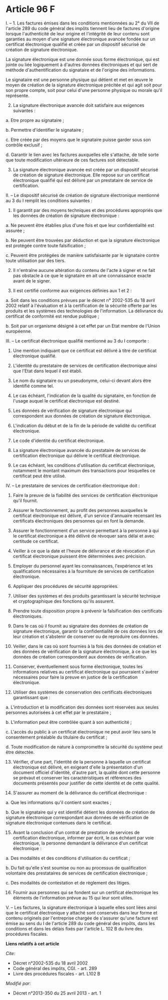 # Article 96 F

I. – 1. Les factures émises dans les conditions mentionnées au 2° du VII de l'article 289 du code général des impôts tiennent
lieu de factures d'origine lorsque l'authenticité de leur origine et l'intégrité de leur contenu sont garanties au moyen
d'une signature électronique avancée fondée sur un certificat électronique qualifié et créée par un dispositif sécurisé de
création de signature électronique.

La signature électronique est une donnée sous forme électronique, qui est jointe ou liée logiquement à d'autres données
électroniques et qui sert de méthode d'authentification du signataire et de l'origine des informations.

Le signataire est une personne physique qui détient et met en œuvre le moyen de création de la signature électronique
précitée et qui agit soit pour son propre compte, soit pour celui d'une personne physique ou morale qu'il représente.

2. La signature électronique avancée doit satisfaire aux exigences suivantes :

a. Etre propre au signataire ;

b. Permettre d'identifier le signataire ;

c. Etre créée par des moyens que le signataire puisse garder sous son contrôle exclusif ;

d. Garantir le lien avec les factures auxquelles elle s'attache, de telle sorte que toute modification ultérieure de ces
factures soit détectable.

3. La signature électronique avancée est créée par un dispositif sécurisé de création de signature électronique. Elle repose
sur un certificat électronique qualifié qui est délivré par un prestataire de service de certification.

II. – Le dispositif sécurisé de création de signature électronique mentionné au 3 du I remplit les conditions suivantes :

1. Il garantit par des moyens techniques et des procédures appropriés que les données de création de signature électronique :

a. Ne peuvent être établies plus d'une fois et que leur confidentialité est assurée ;

b. Ne peuvent être trouvées par déduction et que la signature électronique est protégée contre toute falsification ;

c. Peuvent être protégées de manière satisfaisante par le signataire contre toute utilisation par des tiers.

2. Il n'entraîne aucune altération du contenu de l'acte à signer et ne fait pas obstacle à ce que le signataire en ait une
connaissance exacte avant de le signer.

3. Il est certifié conforme aux exigences définies aux 1 et 2 :

a. Soit dans les conditions prévues par le décret n° 2002-535 du 18 avril 2002 relatif à l'évaluation et à la certification
de la sécurité offerte par les produits et les systèmes des technologies de l'information. La délivrance du certificat de
conformité est rendue publique ;

b. Soit par un organisme désigné à cet effet par un Etat membre de l'Union européenne.

III. – Le certificat électronique qualifié mentionné au 3 du I comporte :

1. Une mention indiquant que ce certificat est délivré à titre de certificat électronique qualifié.

2. L'identité du prestataire de services de certification électronique ainsi que l'Etat dans lequel il est établi.

3. Le nom du signataire ou un pseudonyme, celui-ci devant alors être identifié comme tel.

4. Le cas échéant, l'indication de la qualité du signataire, en fonction de l'usage auquel le certificat électronique est
destiné.

5. Les données de vérification de signature électronique qui correspondent aux données de création de signature électronique.

6. L'indication du début et de la fin de la période de validité du certificat électronique.

7. Le code d'identité du certificat électronique.

8. La signature électronique avancée du prestataire de services de certification électronique qui délivre le certificat
électronique.

9. Le cas échéant, les conditions d'utilisation du certificat électronique, notamment le montant maximum des transactions
pour lesquelles ce certificat peut être utilisé.

IV. – Le prestataire de services de certification électronique doit :

1. Faire la preuve de la fiabilité des services de certification électronique qu'il fournit.

2. Assurer le fonctionnement, au profit des personnes auxquelles le certificat électronique est délivré, d'un service
d'annuaire recensant les certificats électroniques des personnes qui en font la demande.

3. Assurer le fonctionnement d'un service permettant à la personne à qui le certificat électronique a été délivré de révoquer
sans délai et avec certitude ce certificat.

4. Veiller à ce que la date et l'heure de délivrance et de révocation d'un certificat électronique puissent être déterminées
avec précision.

5. Employer du personnel ayant les connaissances, l'expérience et les qualifications nécessaires à la fourniture de services
de certification électronique.

6. Appliquer des procédures de sécurité appropriées.

7. Utiliser des systèmes et des produits garantissant la sécurité technique et cryptographique des fonctions qu'ils assurent.

8. Prendre toute disposition propre à prévenir la falsification des certificats électroniques.

9. Dans le cas où il fournit au signataire des données de création de signature électronique, garantir la confidentialité de
ces données lors de leur création et s'abstenir de conserver ou de reproduire ces données.

10. Veiller, dans le cas où sont fournies à la fois des données de création et des données de vérification de la signature
électronique, à ce que les données de création correspondent aux données de vérification.

11. Conserver, éventuellement sous forme électronique, toutes les informations relatives au certificat électronique qui
pourraient s'avérer nécessaires pour faire la preuve en justice de la certification électronique.

12. Utiliser des systèmes de conservation des certificats électroniques garantissant que :

a. L'introduction et la modification des données sont réservées aux seules personnes autorisées à cet effet par le
prestataire ;

b. L'information peut être contrôlée quant à son authenticité ;

c. L'accès du public à un certificat électronique ne peut avoir lieu sans le consentement préalable du titulaire du
certificat ;

d. Toute modification de nature à compromettre la sécurité du système peut être détectée.

13. Vérifier, d'une part, l'identité de la personne à laquelle un certificat électronique est délivré, en exigeant d'elle la
présentation d'un document officiel d'identité, d'autre part, la qualité dont cette personne se prévaut et conserver les
caractéristiques et références des documents présentés pour justifier de cette identité et de cette qualité.

14. S'assurer au moment de la délivrance du certificat électronique :

a. Que les informations qu'il contient sont exactes ;

b. Que le signataire qui y est identifié détient les données de création de signature électronique correspondant aux données
de vérification de signature électronique contenues dans le certificat.

15. Avant la conclusion d'un contrat de prestation de services de certification électronique, informer par écrit, le cas
échéant par voie électronique, la personne demandant la délivrance d'un certificat électronique :

a. Des modalités et des conditions d'utilisation du certificat ;

b. Du fait qu'elle s'est soumise ou non au processus de qualification volontaire des prestataires de services de
certification électronique ;

c. Des modalités de contestation et de règlement des litiges.

16. Fournir aux personnes qui se fondent sur un certificat électronique les éléments de l'information prévue au 15 qui leur
sont utiles.

V. – Les factures, la signature électronique à laquelle elles sont liées ainsi que le certificat électronique y attaché sont
conservés dans leur forme et contenu originels par l'entreprise chargée de s'assurer qu'une facture est émise au sens du I de
l'article 289 du code général des impôts, dans les conditions et dans les délais fixés par l'article L. 102 B du livre des
procédures fiscales.

**Liens relatifs à cet article**

_Cite_:

  - Décret n°2002-535 du 18 avril 2002
  - Code général des impôts, CGI. - art. 289
  - Livre des procédures fiscales - art. L102 B

_Modifié par_:

  - Décret n°2013-350 du 25 avril 2013 - art. 1
